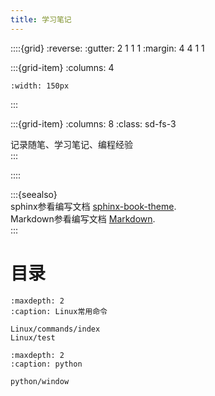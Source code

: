 ```yaml
---
title: 学习笔记
---
```


::::{grid}
:reverse:
:gutter: 2 1 1 1
:margin: 4 4 1 1

:::{grid-item}
:columns: 4

```{image} ./_static/logo-square.svg
:width: 150px
```
:::

:::{grid-item}
:columns: 8
:class: sd-fs-3

记录随笔、学习笔记、编程经验  
:::

::::

:::{seealso}  
sphinx参看编写文档 [sphinx-book-theme](https://sphinx-book-theme.readthedocs.io/en/stable/index.html).  
Markdown参看编写文档 [Markdown](https://github.com/MicrosoftDocs/Advertising-docs/tree/main).  
:::

# 目录

```{toctree}
:maxdepth: 2
:caption: Linux常用命令

Linux/commands/index
Linux/test
```

```{toctree}
:maxdepth: 2
:caption: python

python/window
```



